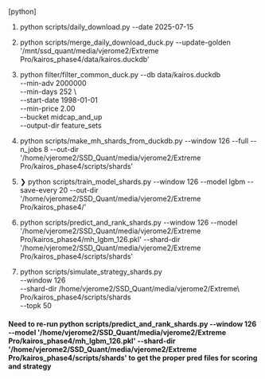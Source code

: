[python]
1) python scripts/daily_download.py --date 2025-07-15   

2) python scripts/merge_daily_download_duck.py --update-golden '/mnt/ssd_quant/media/vjerome2/Extreme Pro/kairos_phase4/data/kairos.duckdb'  

3) python filter/filter_common_duck.py
    --db data/kairos.duckdb \
   --min-adv 2000000 \
   --min-days 252 \     
   --start-date 1998-01-01 \
    --min-price 2.00 \
    --bucket midcap_and_up \
    --output-dir feature_sets

4) python scripts/make_mh_shards_from_duckdb.py --window 126 --full --n_jobs 8 --out-dir '/home/vjerome2/SSD_Quant/media/vjerome2/Extreme Pro/kairos_phase4/scripts/shards'

5) ❯ python scripts/train_model_shards.py --window 126 --model lgbm --save-every 20 --out-dir '/home/vjerome2/SSD_Quant/media/vjerome2/Extreme Pro/kairos_phase4/' 

5) python scripts/predict_and_rank_shards.py --window 126 --model '/home/vjerome2/SSD_Quant/media/vjerome2/Extreme Pro/kairos_phase4/mh_lgbm_126.pkl' --shard-dir '/home/vjerome2/SSD_Quant/media/vjerome2/Extreme Pro/kairos_phase4/scripts/shards'

6) python scripts/simulate_strategy_shards.py \
  --window 126 \
  --shard-dir /home/vjerome2/SSD_Quant/media/vjerome2/Extreme\ Pro/kairos_phase4/scripts/shards \
  --topk 50


#### Need to re-run  python scripts/predict_and_rank_shards.py --window 126 --model '/home/vjerome2/SSD_Quant/media/vjerome2/Extreme Pro/kairos_phase4/mh_lgbm_126.pkl' --shard-dir '/home/vjerome2/SSD_Quant/media/vjerome2/Extreme Pro/kairos_phase4/scripts/shards' to get the proper pred files for scoring and strategy